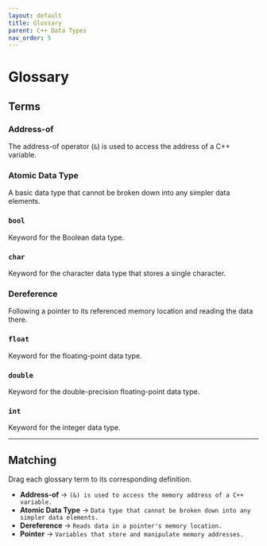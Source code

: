 ```yaml
---
layout: default
title: Glossary
parent: C++ Data Types
nav_order: 5
---
```


# Glossary

## Terms

### Address-of
The address-of operator (`&`) is used to access the address of a C++ variable.

### Atomic Data Type
A basic data type that cannot be broken down into any simpler data elements.

### `bool`
Keyword for the Boolean data type.

### `char`
Keyword for the character data type that stores a single character.

### Dereference
Following a pointer to its referenced memory location and reading the data there.

### `float`
Keyword for the floating-point data type.

### `double`
Keyword for the double-precision floating-point data type.

### `int`
Keyword for the integer data type.

---

## Matching

Drag each glossary term to its corresponding definition.

- **Address-of** → `(&) is used to access the memory address of a C++ variable.`
- **Atomic Data Type** → `Data type that cannot be broken down into any simpler data elements.`
- **Dereference** → `Reads data in a pointer's memory location.`
- **Pointer** → `Variables that store and manipulate memory addresses.`

